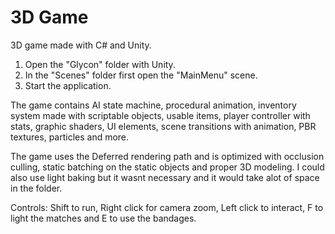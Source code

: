# 3D Game
3D game made with C# and Unity.

1. Open the "Glycon" folder with Unity.
2. In the "Scenes" folder first open the "MainMenu" scene.
3. Start the application.

The game contains AI state machine, procedural animation, inventory system made with scriptable objects, usable items, player controller with stats, graphic shaders, UI elements, scene transitions with animation, PBR textures, particles and more.

The game uses the Deferred rendering path and is optimized with occlusion culling, static batching on the static objects and proper 3D modeling. I could also use light baking but it wasnt necessary and it would take alot of space in the folder.

Controls: Shift to run, Right click for camera zoom, Left click to interact, F to light the matches and E to use the bandages.



